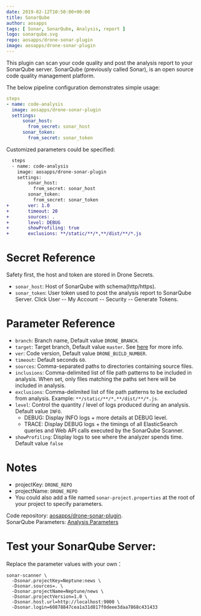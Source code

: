 ```yaml
---
date: 2019-02-12T10:50:00+00:00
title: SonarQube
author: aosapps
tags: [ Sonar, SonarQube, Analysis, report ]
logo: sonarqube.svg
repo: aosapps/drone-sonar-plugin
image: aosapps/drone-sonar-plugin
---
```


This plugin can scan your code quality and post the analysis report to your SonarQube server. SonarQube (previously called Sonar), is an open source code quality management platform.

The below pipeline configuration demonstrates simple usage:

```yaml
steps
- name: code-analysis
  image: aosapps/drone-sonar-plugin
  settings:
      sonar_host:
        from_secret: sonar_host
      sonar_token:
        from_secret: sonar_token
```

Customized parameters could be specified:

```diff
  steps
  - name: code-analysis
    image: aosapps/drone-sonar-plugin
    settings:
        sonar_host:
          from_secret: sonar_host
        sonar_token:
          from_secret: sonar_token
+       ver: 1.0
+       timeout: 20
+       sources: .
+       level: DEBUG
+       showProfiling: true
+       exclusions: **/static/**/*,**/dist/**/*.js
```

# Secret Reference

Safety first, the host and token are stored in Drone Secrets.
* `sonar_host`: Host of SonarQube with schema(http/https).
* `sonar_token`: User token used to post the analysis report to SonarQube Server. Click User -- My Account -- Security -- Generate Tokens.


# Parameter Reference

* `branch`: Branch name, Default value `DRONE_BRANCH`.
* `target`: Target branch, Default value `master`. See [here](https://docs.sonarqube.org/latest/branches/overview/) for more info.
* `ver`: Code version, Default value `DRONE_BUILD_NUMBER`.
* `timeout`: Default seconds `60`.
* `sources`: Comma-separated paths to directories containing source files. 
* `inclusions`: Comma-delimited list of file path patterns to be included in analysis. When set, only files matching the paths set here will be included in analysis.
* `exclusions`: Comma-delimited list of file path patterns to be excluded from analysis. Example: `**/static/**/*,**/dist/**/*.js`.
* `level`: Control the quantity / level of logs produced during an analysis. Default value `INFO`. 
    * DEBUG: Display INFO logs + more details at DEBUG level.
    * TRACE: Display DEBUG logs + the timings of all ElasticSearch queries and Web API calls executed by the SonarQube Scanner.
* `showProfiling`: Display logs to see where the analyzer spends time. Default value `false`

# Notes

* projectKey: `DRONE_REPO`
* projectName: `DRONE_REPO`
* You could also add a file named `sonar-project.properties` at the root of your project to specify parameters.

Code repository: [aosapps/drone-sonar-plugin](https://github.com/aosapps/drone-sonar-plugin).  
SonarQube Parameters: [Analysis Parameters](https://docs.sonarqube.org/display/SONAR/Analysis+Parameters)

# Test your SonarQube Server:

Replace the parameter values with your own：

```commandline
sonar-scanner \
  -Dsonar.projectKey=Neptune:news \
  -Dsonar.sources=. \
  -Dsonar.projectName=Neptune/news \
  -Dsonar.projectVersion=1.0 \
  -Dsonar.host.url=http://localhost:9000 \
  -Dsonar.login=60878847cea1a31d817f0deee3daa7868c431433
```
